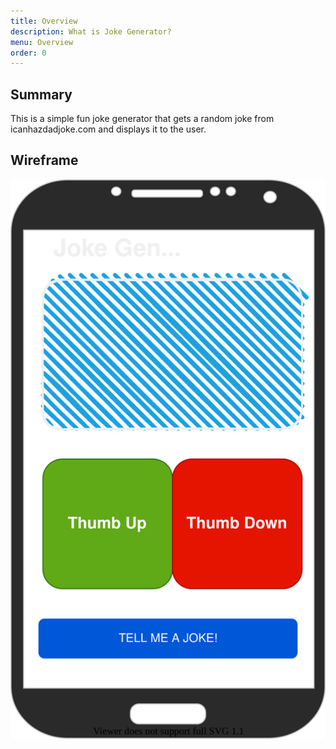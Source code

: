 ```yaml
---
title: Overview
description: What is Joke Generator?
menu: Overview
order: 0
---
```


## Summary
This is a simple fun joke generator that gets a random joke from icanhazdadjoke.com
and displays it to the user.

## Wireframe
[![Wireframe PDF](images/wireframe.svg)](pdf/wireframe.pdf)